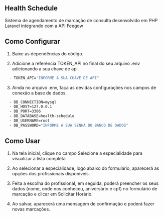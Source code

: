 ## Health Schedule 

Sistema de agendamento de marcação de consulta desenvolvido em PHP Laravel integrando com a API Feegow 

## Como Configurar 

1. Baixe as dependências do código.

2. Adicione a referência TOKEN_API no final do seu arquivo .env adicionando a sua chave de api.
   
```bash
  - TOKEN_API="INFORME A SUA CHAVE DE API"
```
  
3. Ainda no arquivo .env, faça as devidas configurações nos campos de conexão a base de dados. 

```bash
  - DB_CONNECTION=mysql
  - DB_HOST=127.0.0.1
  - DB_PORT=3306
  - DB_DATABASE=health-schedule
  - DB_USERNAME=root
  - DB_PASSWORD="INFORME A SUA SENHA DO BANCO DE DADOS"
```

## Como Usar 

1. Na tela inicial, clique no campo Selecione a especialidade para visualizar a lista completa
 
2. Ao selecionar a especialidade, logo abaixo do formulário, aparecerá as opções dos profissionais disponíveis. 
 
3. Feita a escolha do profissional, em seguida, poderá preencher os seus dados (nome, onde nos conheceu, aniversário e cpf) no formulário de marcação e clicar em Solicitar Horário. 
 
4. Ao salvar, aparecerá uma mensagem de confirmação e poderá fazer novas marcações. 
 
